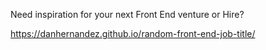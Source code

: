 Need inspiration for your next Front End venture or Hire?

https://danhernandez.github.io/random-front-end-job-title/
